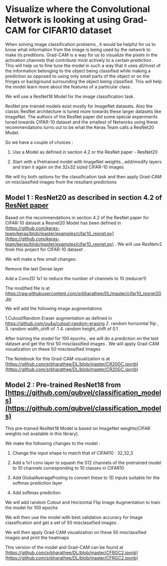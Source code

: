 # Visualize where the Convolutional Network is looking at using Grad-CAM for CIFAR10 dataset

When solving image classification problems , it would be helpful for us to know what information from the image is being used by the network to make its preditions. Grad-CAM is a way for us to visualize the pixels in the activation channels that contribute most actively to a certain prediction . This will help us to fine tune the model in such a way that it uses all/most of the information belonging to the object being classified while making a prediction as opposed to using only small parts of the object or on the fringes or background surrounding the object being classified. This will help the model learn more about the features of a particular class .

We will use a ResNet18 Model for the image classification task.

ResNet pre-trained models exist mostly for ImageNet datasets. Also the classic ResNet architecture is tuned more towards these larger datasets like ImageNet. The authors of the ResNet paper did some special experiments tuned towards CIFAR-10 dataset and the smallest of Networks using these recommendations turns out to be what the Keras Team calls a ResNet20 Model. 

So we have a couple of choices :

1. Use a Model as defined in section 4.2 or the ResNet paper - ResNet20 

2. Start with a Pretrained model with ImageNet weights , add/modify layers and train it again on the 32x32 sized CIFAR-10 images 

We will try both options for the classification task and then apply Grad-CAM on misclassified images from the resultant predictions

## Model 1 : ResNet20 as described in section 4.2 of [ResNet paper](https://arxiv.org/pdf/1512.03385.pdf)

Based on the recommendations in section 4.2 of the ResNet paper for CIFAR-10 dataset a Resnet20 Model has been defined in [https://github.com/keras-team/keras/blob/master/examples/cifar10_resnet.py](https://github.com/keras-team/keras/blob/master/examples/cifar10_resnet.py) . We will use ResNetv2 from this project for CIFAR-10 dataset .

We will make a few small changes:

Remove the last Dense layer

Add a Conv2D 1x1 to reduce the number of channels to 10 (reducer1)

The modified file is at https://raw.githubusercontent.com/srbharathee/DL/master/cifar10_resnet20.py

We will add the following image augmentations

1.Cutout/Random Eraser augmentation as defined in https://github.com/yu4u/cutout-random-erasing
2. random horizontal flip ,
3. random width_shift of .1
4. random height_shift of 0.1

After training the model for 100 epochs , we will do a prediction on the test dataset and get the first 50 misclassified images .
We will apply Grad-CAM visualization on these 50 misclassified images

The Notebook for this Grad-CAM visualization is at [https://github.com/srbharathee/DL/blob/master/CR20GC.ipynb](https://github.com/srbharathee/DL/blob/master/CR20GC.ipynb)

## Model 2 : Pre-trained ResNet18 from [https://github.com/qubvel/classification_models](https://github.com/qubvel/classification_models)
This pre-trained ResNet18 Model is based on ImageNet weights(CIFAR weights not available in this library). 

We make the following changes to the model :

1. Change the input shape to match that of CIFAR10 : 32,32,3

2. Add a 1x1 conv layer to squash the 512 channels of the pretrained model to 10 channels corresponding to 10 classes in CIFAR10

3. Add GlobalAveragePooling to convert these to 1D inputs suitable for the softmax prediction layer

4. Add softmax prediction

We will add random Cutout and Horizontal Flip Image Augmentation to train the model for 100 epochs 

We will then use the model with best validation accuracy for Image classification and get a set of 50 misclassified images . 

We will then apply Grad-CAM visualization on these 50 misclassified images and print the heatmaps 

This version of the model and Grad-CAM can be found at [https://github.com/srbharathee/DL/blob/master/CFRGC2.ipynb](https://github.com/srbharathee/DL/blob/master/CFRGC2.ipynb)



